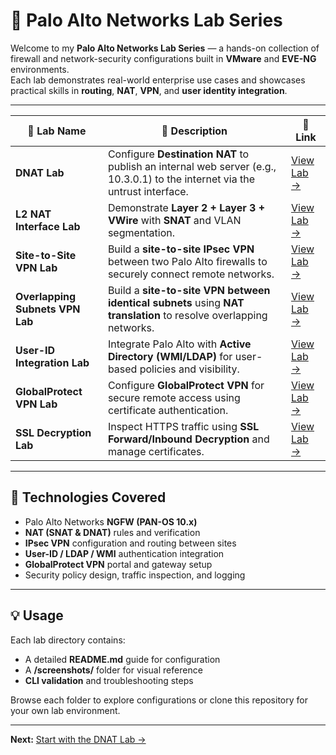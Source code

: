 # 🧱 Palo Alto Networks Lab Series

Welcome to my **Palo Alto Networks Lab Series** — a hands-on collection of firewall and network-security configurations built in **VMware** and **EVE-NG** environments.  
Each lab demonstrates real-world enterprise use cases and showcases practical skills in **routing**, **NAT**, **VPN**, and **user identity integration**.

---

| 🧩 **Lab Name**                 | 🧠 **Description**                                                                                                          | 🔗 **Link**                                       |
| ------------------------------- | --------------------------------------------------------------------------------------------------------------------------- | ------------------------------------------------- |
| **DNAT Lab**                    | Configure **Destination NAT** to publish an internal web server (e.g., 10.3.0.1) to the internet via the untrust interface. | [View Lab →](./palo-alto-dnat-lab/)               |
| **L2 NAT Interface Lab**        | Demonstrate **Layer 2 + Layer 3 + VWire** with **SNAT** and VLAN segmentation.                                              | [View Lab →](./palo-alto-l2-nat-interface-lab/)   |
| **Site-to-Site VPN Lab**        | Build a **site-to-site IPsec VPN** between two Palo Alto firewalls to securely connect remote networks.                     | [View Lab →](./palo-alto-site-to-site-vpn/)       |
| **Overlapping Subnets VPN Lab** | Build a **site-to-site VPN between identical subnets** using **NAT translation** to resolve overlapping networks.           | [View Lab →](./palo-alto-overlapping-subnet-lab/) |
| **User-ID Integration Lab**     | Integrate Palo Alto with **Active Directory (WMI/LDAP)** for user-based policies and visibility.                            | [View Lab →](./palo-alto-user-id-lab/)            |
| **GlobalProtect VPN Lab**       | Configure **GlobalProtect VPN** for secure remote access using certificate authentication.                                  | [View Lab →](./palo-alto-globalprotect-lab/)      |
| **SSL Decryption Lab**          | Inspect HTTPS traffic using **SSL Forward/Inbound Decryption** and manage certificates.                                     | [View Lab →](./palo-alto-ssl-decryption-lab/)     |



---

## 🧱 Technologies Covered
- Palo Alto Networks **NGFW (PAN-OS 10.x)**
- **NAT (SNAT & DNAT)** rules and verification
- **IPsec VPN** configuration and routing between sites
- **User-ID / LDAP / WMI** authentication integration
- **GlobalProtect VPN** portal and gateway setup
- Security policy design, traffic inspection, and logging

---

## 💡 Usage
Each lab directory contains:
- A detailed **README.md** guide for configuration  
- A **/screenshots/** folder for visual reference  
- **CLI validation** and troubleshooting steps  

Browse each folder to explore configurations or clone this repository for your own lab environment.

---

**Next:** [Start with the DNAT Lab →](./palo-alto-dnat-lab/)
